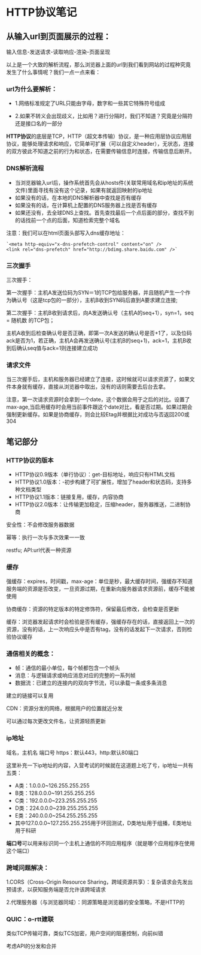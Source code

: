 # HTTP协议笔记

## 从输入url到页面展示的过程：
输入信息-发送请求-读取响应-渲染-页面呈现

以上是一个大致的解析流程，那么浏览器上面的url到我们看到网站的过程种究竟发生了什么事情呢？我们一点一点来看：

### url为什么要解析：

* 1.网络标准规定了URL只能由字母，数字和一些其它特殊符号组成

* 2.如果不转义会出现歧义，比如用？进行分隔时，我们不知道？究竟是分隔符还是接口名的一部分

**HTTP协议**的底层是TCP，HTTP（超文本传输）协议，是一种应用层协议应用层协议，能够处理请求和响应，它简单可扩展（可以自定义header），无状态，连接的双方彼此不知道之前的行为和状态，在需要传输信息时连接，传输信息后断开。

### DNS解析流程

* 当浏览器输入url后，操作系统首先会从hosts件(关联常用域名和ip地址的系统文件)里面寻找有没有这个记录，如果有就返回映射的ip地址
* 如果没有的话，在本地的DNS解析器中查找是否有缓存
* 如果没有的话，在计算机上配置的DNS服务器上找是否有缓存
* 如果还没有，去全球DNS上查找。首先查找最后一个点后面的部分，查找不到的话找前一个点的后面，知道检索完整个域名

注意：我们可以在html页面头部写入dns缓存地址：

    `<meta http-equiv="x-dns-prefetch-control" content="on" />
	<link rel="dns-prefetch" href="http://bdimg.share.baidu.com" />`

### 三次握手
三次握手：

第一次握手：主机A发送位码为SYN＝1的TCP包给服务器，并且随机产生一个作为确认号（这是tcp包的一部分），主机B收到SYN码后直到A要求建立连接;


第二次握手：主机B收到请求后，向A发送确认号（主机A的seq+1），syn=1，seq = 随机数 的TCP包；


主机A收到后检查确认号是否正确，即第一次A发送的确认号是否+1了，以及位码ack是否为1，若正确，主机A会再发送确认号(主机B的seq+1)，ack=1，主机B收到后确认seq值与ack=1则连接建立成功

### 请求文件
当三次握手后，主机和服务器已经建立了连接，这时候就可以请求资源了，如果文件本身就有缓存，直接从浏览器中取出，没有的话则需要去后台去拿。

注意，第一次请求资源时会拿到一个date，这个数据会用于之后的对比。设置了max-age,当启用缓存时会用当前事件跟这个date对比，看是否过期。如果过期会强制更新缓存。如果是协商缓存，则会比较Etag并根据比对成功与否返回200或304

## 笔记部分

### HTTP协议的版本

* HTTP协议0.9版本（单行协议）：get-目标地址，响应只有HTML文档
* HTTP协议1.0版本：-初步构建了可扩展性，增加了header和状态码，支持多种文档类型
* HTTP协议1.1版本：链接复用，缓存，内容协商
* HTTP协议2.0版本：让传输更加稳定，压缩header，服务器推送，二进制协商


安全性：不会修改服务器数据

幂等：执行一次与多次效果一一致

restfu; API:url代表一种资源

### 缓存
强缓存：expires，时间戳，max-age：单位是秒，最大缓存时间，强缓存不知道服务端的资源是否改变，一旦资源过期，在重新向服务器请求资源前，缓存不能被使用

协商缓存：资源的特定版本的特定修饰符，保留最后修改，会检查是否更新

缓存：浏览器发起请求时会检验是否有缓存，强缓存存在的话，直接返回上一次的资源，没有的话，上一次响应头中是否有tag，没有的话发起下一次请求，否则检验协议缓存

### 通信相关的概念：

* 帧：通信的最小单位，每个帧都包含一个帧头
* 消息：与逻辑请求或响应消息对应的完整的一系列帧
* 数据流：已建立的连接内的双向字节流，可以承载一条或多条消息

建立的链接可以复用

CDN：资源分发的网络，根据用户的位置就近分发

可以通过每次更改文件名，让资源轻质更新

### ip地址

域名，主机名 端口号 https：默认443，http:默认80端口

这里补充一下ip地址的内容，入营考试的时候就在这道题上吃了亏，ip地址一共有五类：

* A类：1.0.0.0~126.255.255.255
* B类：128.0.0.0~191.255.255.255
* C类：192.0.0.0~223.255.255.255
* D类：224.0.0.0~239.255.255.255
* E类：240.0.0.0~254.255.255.255
* 其中127.0.0.0~127.255.255.255用于环回测试，D类地址用于组播，E类地址用于科研

**端口号**可以用来标识同一个主机上通信的不同应用程序（就是哪个应用程序在使用这个端口）

### 跨域问题解决：
1.CORS（Cross-Origin Resource Sharing，跨域资源共享）：复杂请求会先发出预请求，以获知服务端是否允许该跨域请求

2.代理服务器（与浏览器同域）：同源策略是浏览器的安全策略，不是HTTP的

### QUIC：o-rtt建联

类似TCP传输可靠，类似TCS加密，用户空间的阻塞控制，向前纠错

考虑API的分发和合并